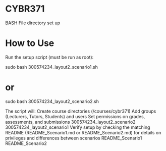 # CYBR371
BASH File directory set up 

# How to Use

Run the setup script (must be run as root):

sudo bash 300574234_layout2_scenario1.sh
# or
sudo bash 300574234_layout2_scenario2.sh


The script will:
Create course directories (/courses/cybr371)
Add groups (Lecturers, Tutors, Students) and users
Set permissions on grades, assessments, and submissions
300574234_layout2_scenario2
300574234_layout2_scenario1
Verify setup by checking the matching README (README_Scenario1.md or README_Scenario2.md) for details on privileges and differences between scenarios
README_Scenario1
README_Scenario2
